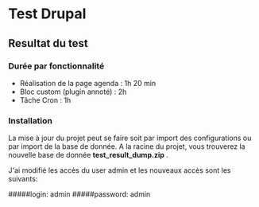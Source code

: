 # Test Drupal

## Resultat du test

### Durée par fonctionnalité

* Réalisation de la page agenda : 1h 20 min
* Bloc custom (plugin annoté) : 2h
* Tâche Cron : 1h

### Installation

La mise à jour du projet peut se faire soit par import des configurations ou par import de la base de donnée.
A la racine du projet, vous trouverez la nouvelle base de donnée **test_result_dump.zip** .

J'ai modifié les accès du user admin et les nouveaux accès sont les suivants:

#####login: admin
#####password: admin
